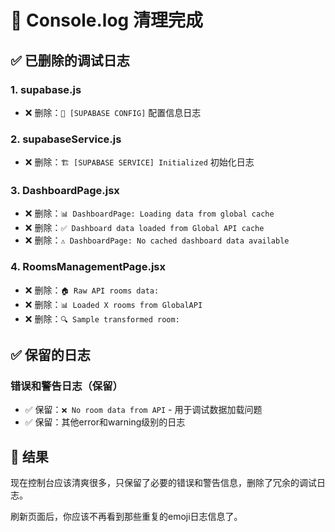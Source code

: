 # 🧹 Console.log 清理完成

## ✅ 已删除的调试日志

### 1. supabase.js
- ❌ 删除：`🔧 [SUPABASE CONFIG]` 配置信息日志

### 2. supabaseService.js  
- ❌ 删除：`🏗️ [SUPABASE SERVICE] Initialized` 初始化日志

### 3. DashboardPage.jsx
- ❌ 删除：`📊 DashboardPage: Loading data from global cache`
- ❌ 删除：`✅ Dashboard data loaded from Global API cache`
- ❌ 删除：`⚠️ DashboardPage: No cached dashboard data available`

### 4. RoomsManagementPage.jsx
- ❌ 删除：`🏠 Raw API rooms data:`
- ❌ 删除：`📊 Loaded X rooms from GlobalAPI`
- ❌ 删除：`🔍 Sample transformed room:`

## ✅ 保留的日志

### 错误和警告日志（保留）
- ✅ 保留：`❌ No room data from API` - 用于调试数据加载问题
- ✅ 保留：其他error和warning级别的日志

## 🎯 结果

现在控制台应该清爽很多，只保留了必要的错误和警告信息，删除了冗余的调试日志。

刷新页面后，你应该不再看到那些重复的emoji日志信息了。

